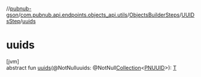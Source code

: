 //[pubnub-gson](../../../../index.md)/[com.pubnub.api.endpoints.objects_api.utils](../../index.md)/[ObjectsBuilderSteps](../index.md)/[UUIDsStep](index.md)/[uuids](uuids.md)

# uuids

[jvm]\
abstract fun [uuids](uuids.md)(@NotNulluuids: @NotNull[Collection](https://docs.oracle.com/javase/8/docs/api/java/util/Collection.html)&lt;[PNUUID](../../../com.pubnub.api.models.consumer.objects_api.member/-p-n-u-u-i-d/index.md)&gt;): [T](index.md)
